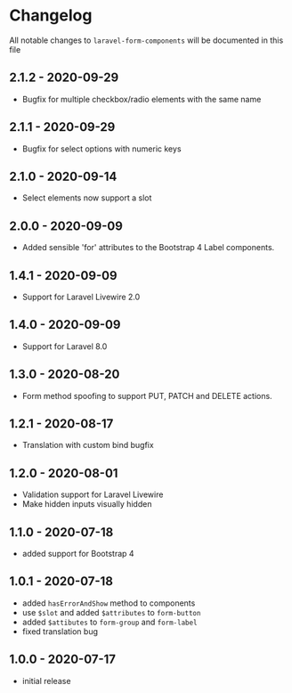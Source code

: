 # Changelog

All notable changes to `laravel-form-components` will be documented in this file

## 2.1.2 - 2020-09-29

- Bugfix for multiple checkbox/radio elements with the same name

## 2.1.1 - 2020-09-29

- Bugfix for select options with numeric keys

## 2.1.0 - 2020-09-14

- Select elements now support a slot

## 2.0.0 - 2020-09-09

- Added sensible 'for' attributes to the Bootstrap 4 Label components.

## 1.4.1 - 2020-09-09

- Support for Laravel Livewire 2.0

## 1.4.0 - 2020-09-09

- Support for Laravel 8.0

## 1.3.0 - 2020-08-20

- Form method spoofing to support PUT, PATCH and DELETE actions.

## 1.2.1 - 2020-08-17

- Translation with custom bind bugfix

## 1.2.0 - 2020-08-01

- Validation support for Laravel Livewire
- Make hidden inputs visually hidden

## 1.1.0 - 2020-07-18

- added support for Bootstrap 4

## 1.0.1 - 2020-07-18

- added `hasErrorAndShow` method to components
- use `$slot` and added `$attributes` to `form-button`
- added `$attibutes` to `form-group` and `form-label`
- fixed translation bug

## 1.0.0 - 2020-07-17

- initial release
